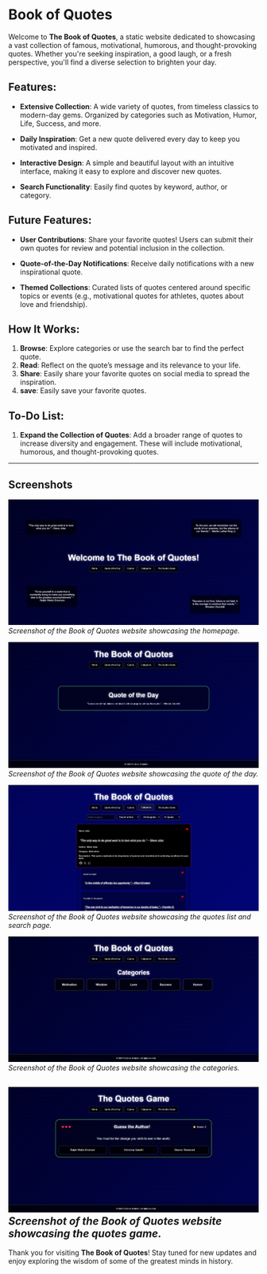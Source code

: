 # Book of Quotes

Welcome to **The Book of Quotes**, a static website dedicated to showcasing a vast collection of famous, motivational, humorous, and thought-provoking quotes. Whether you're seeking inspiration, a good laugh, or a fresh perspective, you'll find a diverse selection to brighten your day.

## Features:

- **Extensive Collection**: A wide variety of quotes, from timeless classics to modern-day gems. Organized by categories such as Motivation, Humor, Life, Success, and more.

- **Daily Inspiration**: Get a new quote delivered every day to keep you motivated and inspired.

- **Interactive Design**: A simple and beautiful layout with an intuitive interface, making it easy to explore and discover new quotes.

- **Search Functionality**: Easily find quotes by keyword, author, or category.

## Future Features:

- **User Contributions**: Share your favorite quotes! Users can submit their own quotes for review and potential inclusion in the collection.

- **Quote-of-the-Day Notifications**: Receive daily notifications with a new inspirational quote.

- **Themed Collections**: Curated lists of quotes centered around specific topics or events (e.g., motivational quotes for athletes, quotes about love and friendship).

## How It Works:

1. **Browse**: Explore categories or use the search bar to find the perfect quote.
2. **Read**: Reflect on the quote’s message and its relevance to your life.
3. **Share**: Easily share your favorite quotes on social media to spread the inspiration.
4. **save**: Easily save your favorite quotes.

## To-Do List:

1. **Expand the Collection of Quotes**: Add a broader range of quotes to increase diversity and engagement. These will include motivational, humorous, and thought-provoking quotes.

---

## Screenshots

![Home Screenshot](screenshots/home_screenshot.png)
*Screenshot of the Book of Quotes website showcasing the homepage.*

![Quote of the day Screenshot](screenshots/quote_of_the_day_screenshot.png)
*Screenshot of the Book of Quotes website showcasing the quote of the day.*

![Quoteslist Screenshot](screenshots/quoteslist_screenshot.png)
*Screenshot of the Book of Quotes website showcasing the quotes list and search page.*

![Categories Screenshot](screenshots/categories_screenshot.png)
*Screenshot of the Book of Quotes website showcasing the categories.*

![Quotes game_Screenshot](screenshots/quotes_game_screenshot.png)
*Screenshot of the Book of Quotes website showcasing the quotes game.*
---

Thank you for visiting **The Book of Quotes**! Stay tuned for new updates and enjoy exploring the wisdom of some of the greatest minds in history.
